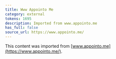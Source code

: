 ```yaml
---
title: Www Appointo Me
category: external
tokens: 1695
description: Imported from www.appointo.me
has_full: false
source_url: https://www.appointo.me/
---
```


This content was imported from [www.appointo.me](https://www.appointo.me/).
